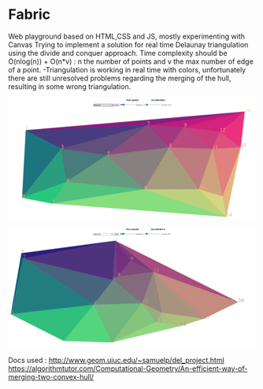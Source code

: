 # Fabric
Web playground based on HTML,CSS and JS, mostly experimenting with Canvas
Trying to implement a solution for real time Delaunay triangulation using the divide and conquer approach.
Time complexity should be O(nlog(n)) + O(n*v) : n the number of points and v the max number of edge of a point.
-Triangulation is working in real time with colors, unfortunately there are still unresolved problems regarding the merging of the hull, resulting in some wrong triangulation.

![Alt text](./screenshots/SCDelaunay01.png?raw=true "Delaunay triangulation 1")

![Alt text](./screenshots/SCDelaunay02.png?raw=true "Delaunay triangulation 2")

Docs used : 
http://www.geom.uiuc.edu/~samuelp/del_project.html
https://algorithmtutor.com/Computational-Geometry/An-efficient-way-of-merging-two-convex-hull/
